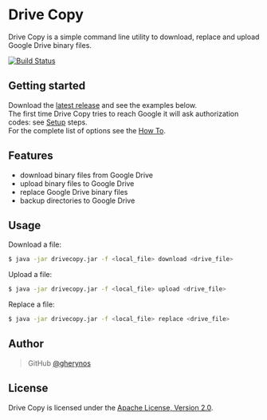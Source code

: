 Drive Copy
==========

Drive Copy is a simple command line utility to download, replace and upload Google Drive binary files.

[![Build Status](https://travis-ci.org/gherynos/drivecopy.svg?branch=master)](https://travis-ci.org/gherynos/drivecopy)

Getting started
---------------

Download the [latest release](https://github.com/gherynos/drivecopy/releases) and see the examples below.  
The first time Drive Copy tries to reach Google it will ask authorization codes: see [Setup](https://github.com/gherynos/drivecopy/wiki/Setup) steps.  
For the complete list of options see the [How To](https://github.com/gherynos/drivecopy/wiki/How-To).

Features
--------

* download binary files from Google Drive
* upload binary files to Google Drive
* replace Google Drive binary files
* backup directories to Google Drive

Usage
-----

Download a file:

```bash
$ java -jar drivecopy.jar -f <local_file> download <drive_file>
```

Upload a file:

```bash
$ java -jar drivecopy.jar -f <local_file> upload <drive_file>
```

Replace a file:

```bash
$ java -jar drivecopy.jar -f <local_file> replace <drive_file>
```

Author
------

> GitHub [@gherynos](https://github.com/gherynos)

License
-------

Drive Copy is licensed under the [Apache License, Version 2.0](http://www.apache.org/licenses/LICENSE-2.0).
